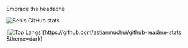 
Embrace the headache


![Seb's GitHub stats](https://github-readme-stats.vercel.app/api?username=astianmuchui&count_private=true&theme=dark)

[![Top Langs](https://github-readme-stats.vercel.app/api/top-langs/?username=astianmuchui)](https://github.com/astianmuchui/github-readme-stats &theme=dark)
